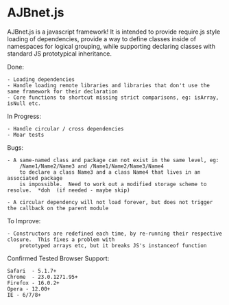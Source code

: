 AJBnet.js
=========

AJBnet.js is a javascript framework!  It is intended to provide require.js style loading of dependencies,
provide a way to define classes inside of namespaces for logical grouping, while supporting declaring classes
with standard JS prototypical inheritance.


Done:

	- Loading dependencies
	- Handle loading remote libraries and libraries that don't use the same framework for their declaration
	- Core functions to shortcut missing strict comparisons, eg: isArray, isNull etc.

In Progress:

	- Handle circular / cross dependencies
	- Moar tests

Bugs:

	- A same-named class and package can not exist in the same level, eg:
		/Name1/Name2/Name3 and /Name1/Name2/Name3/Name4
		to declare a class Name3 and a class Name4 that lives in an associated package
		is impossible.  Need to work out a modified storage scheme to resolve.  *doh  (if needed - maybe skip)

	- A circular dependency will not load forever, but does not trigger the callback on the parent module

To Improve:

	- Constructors are redefined each time, by re-running their respective closure.  This fixes a problem with
		prototyped arrays etc, but it breaks JS's instanceof function

Confirmed Tested Browser Support:

	Safari	- 5.1.7+
	Chrome	- 23.0.1271.95+
	Firefox	- 16.0.2+
	Opera - 12.00+
	IE - 6/7/8+